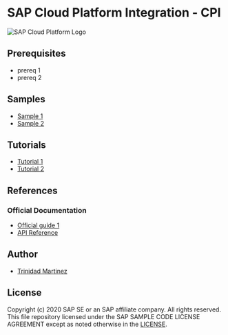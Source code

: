 # SAP Cloud Platform Integration - CPI
![SAP Cloud Platform Logo](https://developers.sap.com/tutorials/cp-trial-quick-onboarding/_jcr_content.github-proxy.1555337750.file/logo-scp.png)

<Brief Description>

## Prerequisites
* prereq 1
* prereq 2

## Samples
* [Sample 1]()
* [Sample 2]()

## Tutorials
* [Tutorial 1]()
* [Tutorial 2]()

## References
### Official Documentation
* [Official guide 1]()
* [API Reference]()

## Author
* [Trinidad Martinez](https://github.com/TrinidadMG)

License
-------

Copyright (c) 2020 SAP SE or an SAP affiliate company. All rights reserved.
This file repository licensed under the SAP SAMPLE CODE LICENSE AGREEMENT except as noted otherwise in the [LICENSE](../LICENSE).
